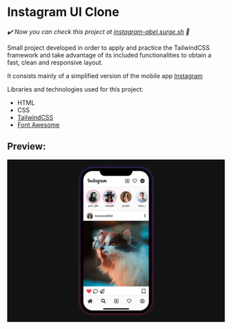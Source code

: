 # Instagram UI Clone

*✔️ Now you can check this project at [instagram-abel.surge.sh](https://instagram-abel.surge.sh) 👀*

Small project developed in order to apply and practice the TailwindCSS framework and take advantage of its included functionalities to obtain a fast, clean and responsive layout.

It consists mainly of a simplified version of the mobile app [Instagram](https://www.instagram.com)


Libraries and technologies used for this project:

 - HTML
 - CSS
 - [TailwindCSS](https://tailwindcss.com)
 - [Font Awesome](https://fontawesome.com)


## Preview:
![enter image description here](https://raw.githubusercontent.com/abelareiza/instagram-ui-clone/main/custom/assets/preview/instagram-preview.png?token=AM6ZQOVAZ64Q5GNF543DTB3BHFQWA)
